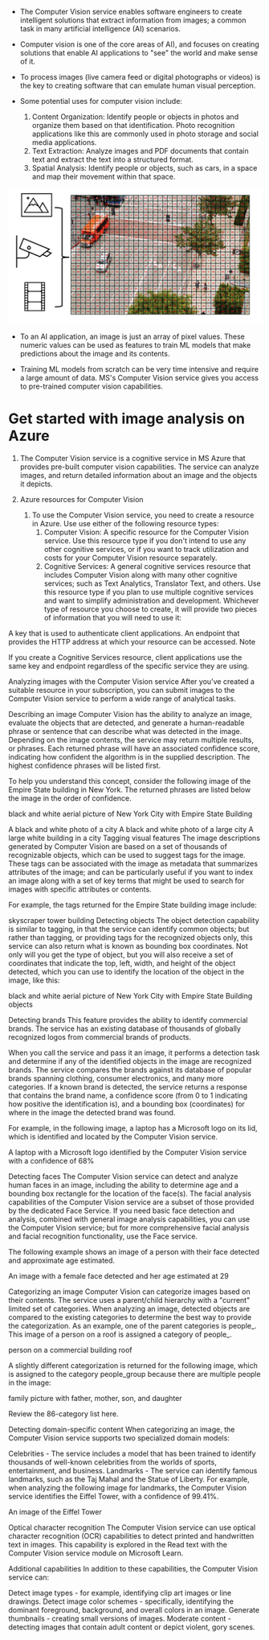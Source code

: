 * The Computer Vision service enables software engineers to create intelligent solutions that extract information from images; a common task in many artificial intelligence (AI) scenarios.

* Computer vision is one of the core areas of AI), and focuses on creating solutions that enable AI applications to "see" the world and make sense of it.

* To process images (live camera feed or digital photographs or videos) is the key to creating software that can emulate human visual perception.

* Some potential uses for computer vision include:
    1. Content Organization: Identify people or objects in photos and organize them based on that identification. Photo recognition applications like this are commonly used in photo storage and social media applications.
    2. Text Extraction: Analyze images and PDF documents that contain text and extract the text into a structured format.
    3. Spatial Analysis: Identify people or objects, such as cars, in a space and map their movement within that space.

![](img/7/1.computer-vision-pixels.png)
* To an AI application, an image is just an array of pixel values. These numeric values can be used as features to train ML models that make predictions about the image and its contents.

* Training ML models from scratch can be very time intensive and require a large amount of data. MS's Computer Vision service gives you access to pre-trained computer vision capabilities.

# Get started with image analysis on Azure
  1. The Computer Vision service is a cognitive service in MS Azure that provides pre-built computer vision capabilities. The service can analyze images, and return detailed information about an image and the objects it depicts.

  2. Azure resources for Computer Vision
      1. To use the Computer Vision service, you need to create a resource in Azure. Use use either of the following resource types:
          1. Computer Vision: A specific resource for the Computer Vision service. Use this resource type if you don't intend to use any other cognitive services, or if you want to track utilization and costs for your Computer Vision resource separately.
          2. Cognitive Services: A general cognitive services resource that includes Computer Vision along with many other cognitive services; such as Text Analytics, Translator Text, and others. Use this resource type if you plan to use multiple cognitive services and want to simplify administration and development.
Whichever type of resource you choose to create, it will provide two pieces of information that you will need to use it:

A key that is used to authenticate client applications.
An endpoint that provides the HTTP address at which your resource can be accessed.
 Note

If you create a Cognitive Services resource, client applications use the same key and endpoint regardless of the specific service they are using.

Analyzing images with the Computer Vision service
After you've created a suitable resource in your subscription, you can submit images to the Computer Vision service to perform a wide range of analytical tasks.

Describing an image
Computer Vision has the ability to analyze an image, evaluate the objects that are detected, and generate a human-readable phrase or sentence that can describe what was detected in the image. Depending on the image contents, the service may return multiple results, or phrases. Each returned phrase will have an associated confidence score, indicating how confident the algorithm is in the supplied description. The highest confidence phrases will be listed first.

To help you understand this concept, consider the following image of the Empire State building in New York. The returned phrases are listed below the image in the order of confidence.

black and white aerial picture of New York City with Empire State Building

A black and white photo of a city
A black and white photo of a large city
A large white building in a city
Tagging visual features
The image descriptions generated by Computer Vision are based on a set of thousands of recognizable objects, which can be used to suggest tags for the image. These tags can be associated with the image as metadata that summarizes attributes of the image; and can be particularly useful if you want to index an image along with a set of key terms that might be used to search for images with specific attributes or contents.

For example, the tags returned for the Empire State building image include:

skyscraper
tower
building
Detecting objects
The object detection capability is similar to tagging, in that the service can identify common objects; but rather than tagging, or providing tags for the recognized objects only, this service can also return what is known as bounding box coordinates. Not only will you get the type of object, but you will also receive a set of coordinates that indicate the top, left, width, and height of the object detected, which you can use to identify the location of the object in the image, like this:

black and white aerial picture of New York City with Empire State Building objects

Detecting brands
This feature provides the ability to identify commercial brands. The service has an existing database of thousands of globally recognized logos from commercial brands of products.

When you call the service and pass it an image, it performs a detection task and determine if any of the identified objects in the image are recognized brands. The service compares the brands against its database of popular brands spanning clothing, consumer electronics, and many more categories. If a known brand is detected, the service returns a response that contains the brand name, a confidence score (from 0 to 1 indicating how positive the identification is), and a bounding box (coordinates) for where in the image the detected brand was found.

For example, in the following image, a laptop has a Microsoft logo on its lid, which is identified and located by the Computer Vision service.

A laptop with a Microsoft logo identified by the Computer Vision service with a confidence of 68%

Detecting faces
The Computer Vision service can detect and analyze human faces in an image, including the ability to determine age and a bounding box rectangle for the location of the face(s). The facial analysis capabilities of the Computer Vision service are a subset of those provided by the dedicated Face Service. If you need basic face detection and analysis, combined with general image analysis capabilities, you can use the Computer Vision service; but for more comprehensive facial analysis and facial recognition functionality, use the Face service.

The following example shows an image of a person with their face detected and approximate age estimated.

An image with a female face detected and her age estimated at 29

Categorizing an image
Computer Vision can categorize images based on their contents. The service uses a parent/child hierarchy with a "current" limited set of categories. When analyzing an image, detected objects are compared to the existing categories to determine the best way to provide the categorization. As an example, one of the parent categories is people_. This image of a person on a roof is assigned a category of people_.

person on a commercial building roof

A slightly different categorization is returned for the following image, which is assigned to the category people_group because there are multiple people in the image:

family picture with father, mother, son, and daughter

Review the 86-category list here.

Detecting domain-specific content
When categorizing an image, the Computer Vision service supports two specialized domain models:

Celebrities - The service includes a model that has been trained to identify thousands of well-known celebrities from the worlds of sports, entertainment, and business.
Landmarks - The service can identify famous landmarks, such as the Taj Mahal and the Statue of Liberty.
For example, when analyzing the following image for landmarks, the Computer Vision service identifies the Eiffel Tower, with a confidence of 99.41%.

An image of the Eiffel Tower

Optical character recognition
The Computer Vision service can use optical character recognition (OCR) capabilities to detect printed and handwritten text in images. This capability is explored in the Read text with the Computer Vision service module on Microsoft Learn.

Additional capabilities
In addition to these capabilities, the Computer Vision service can:

Detect image types - for example, identifying clip art images or line drawings.
Detect image color schemes - specifically, identifying the dominant foreground, background, and overall colors in an image.
Generate thumbnails - creating small versions of images.
Moderate content - detecting images that contain adult content or depict violent, gory scenes.
